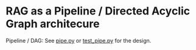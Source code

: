 # RAG as a Pipeline / Directed Acyclic Graph architecure

Pipeline / DAG: See [pipe.py](app/pipe.py) or [test_pipe.py](tests/test_pipe.py) for the design.
